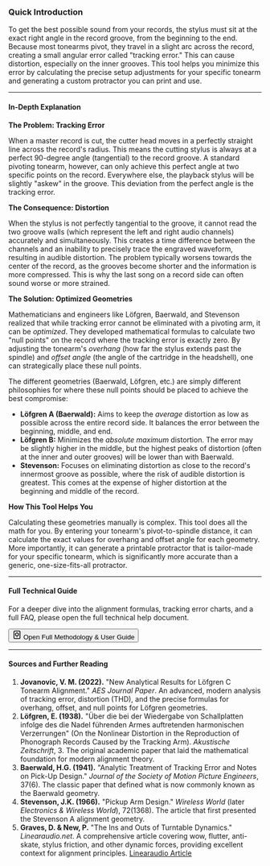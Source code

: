 ### Quick Introduction

To get the best possible sound from your records, the stylus must sit at the exact right angle in the record groove, from the beginning to the end. Because most tonearms pivot, they travel in a slight arc across the record, creating a small angular error called "tracking error." This can cause distortion, especially on the inner grooves. This tool helps you minimize this error by calculating the precise setup adjustments for your specific tonearm and generating a custom protractor you can print and use.

***

#### In-Depth Explanation

**The Problem: Tracking Error**

When a master record is cut, the cutter head moves in a perfectly straight line across the record's radius. This means the cutting stylus is always at a perfect 90-degree angle (tangential) to the record groove. A standard pivoting tonearm, however, can only achieve this perfect angle at two specific points on the record. Everywhere else, the playback stylus will be slightly "askew" in the groove. This deviation from the perfect angle is the tracking error.

**The Consequence: Distortion**

When the stylus is not perfectly tangential to the groove, it cannot read the two groove walls (which represent the left and right audio channels) accurately and simultaneously. This creates a time difference between the channels and an inability to precisely trace the engraved waveform, resulting in audible distortion. The problem typically worsens towards the center of the record, as the grooves become shorter and the information is more compressed. This is why the last song on a record side can often sound worse or more strained.

**The Solution: Optimized Geometries**

Mathematicians and engineers like Löfgren, Baerwald, and Stevenson realized that while tracking error cannot be eliminated with a pivoting arm, it can be *optimized*. They developed mathematical formulas to calculate two "null points" on the record where the tracking error is exactly zero. By adjusting the tonearm's *overhang* (how far the stylus extends past the spindle) and *offset angle* (the angle of the cartridge in the headshell), one can strategically place these null points.

The different geometries (Baerwald, Löfgren, etc.) are simply different philosophies for where these null points should be placed to achieve the best compromise:

*   **Löfgren A (Baerwald):** Aims to keep the *average* distortion as low as possible across the entire record side. It balances the error between the beginning, middle, and end.
*   **Löfgren B:** Minimizes the *absolute maximum* distortion. The error may be slightly higher in the middle, but the highest peaks of distortion (often at the inner and outer grooves) will be lower than with Baerwald.
*   **Stevenson:** Focuses on eliminating distortion as close to the record's innermost groove as possible, where the risk of audible distortion is greatest. This comes at the expense of higher distortion at the beginning and middle of the record.

**How This Tool Helps You**

Calculating these geometries manually is complex. This tool does all the math for you. By entering your tonearm's pivot-to-spindle distance, it can calculate the exact values for overhang and offset angle for each geometry. More importantly, it can generate a printable protractor that is tailor-made for your specific tonearm, which is significantly more accurate than a generic, one-size-fits-all protractor.

<hr>

#### Full Technical Guide

For a deeper dive into the alignment formulas, tracking error charts, and a full FAQ, please open the full technical help document.

<button class="technical-help-link" onclick="window.triggerTechnicalHelp()">
  <svg xmlns="http://www.w3.org/2000/svg" width="18" height="18" viewBox="0 0 24 24" fill="none" stroke="currentColor" stroke-width="2" stroke-linecap="round" stroke-linejoin="round"><path d="M18 2H6a2 2 0 0 0-2 2v16a2 2 0 0 0 2 2h12a2 2 0 0 0 2-2V4a2 2 0 0 0-2-2z"></path><path d="M12 18h.01"></path><path d="M12 15c-2.28 0-4-1.72-4-4s1.72-4 4-4 4 1.72 4 4-1.72 4-4 4z"></path></svg>
  Open Full Methodology & User Guide
</button>

<hr>

#### Sources and Further Reading

1.  **Jovanovic, V. M. (2022).** "New Analytical Results for Löfgren C Tonearm Alignment." *AES Journal Paper*. An advanced, modern analysis of tracking error, distortion (THD), and the precise formulas for overhang, offset, and null points for Löfgren geometries.
2.  **Löfgren, E. (1938).** "Über die bei der Wiedergabe von Schallplatten infolge des die Nadel führenden Armes auftretenden harmonischen Verzerrungen" (On the Nonlinear Distortion in the Reproduction of Phonograph Records Caused by the Tracking Arm). *Akustische Zeitschrift*, 3. The original academic paper that laid the mathematical foundation for modern alignment theory.
3.  **Baerwald, H.G. (1941).** "Analytic Treatment of Tracking Error and Notes on Pick-Up Design." *Journal of the Society of Motion Picture Engineers*, 37(6). The classic paper that defined what is now commonly known as the Baerwald geometry.
4.  **Stevenson, J.K. (1966).** "Pickup Arm Design." *Wireless World* (later *Electronics & Wireless World*), 72(1368). The article that first presented the Stevenson A alignment geometry.
5.  **Graves, D. & New, P.** "The Ins and Outs of Turntable Dynamics." *Linearaudio.net*. A comprehensive article covering wow, flutter, anti-skate, stylus friction, and other dynamic forces, providing excellent context for alignment principles. [Linearaudio Article](https://linearaudio.net/turntable-dynamics)
